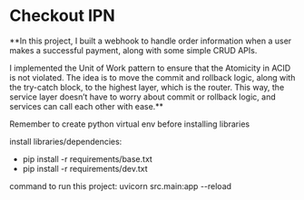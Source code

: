 # Checkout IPN

\*\*In this project, I built a webhook to handle order information when a user makes a successful payment, along with some simple CRUD APIs.

I implemented the Unit of Work pattern to ensure that the Atomicity in ACID is not violated. The idea is to move the commit and rollback logic, along with the try-catch block, to the highest layer, which is the router. This way, the service layer doesn’t have to worry about commit or rollback logic, and services can call each other with ease.\*\*

Remember to create python virtual env before installing libraries

install libraries/dependencies:

- pip install -r requirements/base.txt
- pip install -r requirements/dev.txt

command to run this project: uvicorn src.main:app --reload
